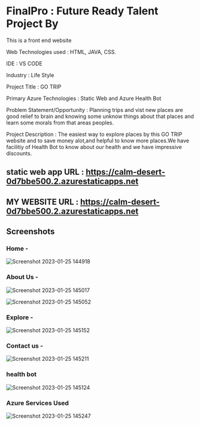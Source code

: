 # FinalPro : Future Ready Talent Project By 

This is a front end website

Web Technologies used : HTML, JAVA, CSS.

IDE : VS CODE

Industry : Life Style

Project Title : GO TRIP

Primary Azure Technologies : Static Web and Azure Health Bot

Problem Statement/Opportunity : Planning trips and vist new  places are good relief to brain and knowing some unknow things about that places and learn some morals from that areas peoples.

Project Description : The easiest way to explore places by this GO TRIP website and to save money alot,and helpful to know more places.We have facilitiy of Health Bot to know about our health and we have impressive discounts.

## static web app URL : https://calm-desert-0d7bbe500.2.azurestaticapps.net

## MY WEBSITE URL :  https://calm-desert-0d7bbe500.2.azurestaticapps.net

## Screenshots

### Home -

![Screenshot 2023-01-25 144918](https://user-images.githubusercontent.com/117451627/214526022-9701ee6e-ad7a-4710-8b08-fccb34ae8561.png)

### About Us -

![Screenshot 2023-01-25 145017](https://user-images.githubusercontent.com/117451627/214526145-13f4ef5a-a119-4837-80ec-795df600ae23.png)

![Screenshot 2023-01-25 145052](https://user-images.githubusercontent.com/117451627/214526239-327c11f8-f446-4942-a82b-dde0eb914b06.png)

### Explore  -

![Screenshot 2023-01-25 145152](https://user-images.githubusercontent.com/117451627/214526521-266cb11b-0db3-4496-959e-aff32df2c530.png)

### Contact us -

![Screenshot 2023-01-25 145211](https://user-images.githubusercontent.com/117451627/214526603-98fe80b0-b8af-4c91-88c1-1d7219a94e26.png)

### health bot

![Screenshot 2023-01-25 145124](https://user-images.githubusercontent.com/117451627/214526812-0ad8bd96-1d8b-437e-94d9-4589d79573ca.png)

### Azure Services Used

![Screenshot 2023-01-25 145247](https://user-images.githubusercontent.com/117451627/214527141-9db8dd5b-246b-47df-a034-9c434fa94b39.png)
